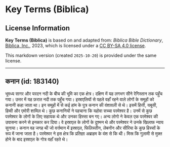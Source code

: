 # Key Terms (Biblica)

## License Information

**Key Terms (Biblica)** is based on and adapted from: _Biblica Bible Dictionary_, [Biblica, Inc.](https://www.biblica.com/), 2023, which is licensed under a [CC BY-SA 4.0 license](https://creativecommons.org/licenses/by-sa/4.0/legalcode.en).

This markdown version (created `2025-10-20`) is provided under the same license.



--------------------------------

## कनान (id: 183140)

भूमध्य सागर और यरदन नदी के बीच की भूमि का एक क्षेत्र। दक्षिण में यह लगभग सीने रेगिस्तान तक पहुँच गया। उत्तर में यह फ़रात नदी तक पहुँच गया। इस्राएलियों से पहले वहाँ रहने वाले लोगों के समूहों को कनानी कहा जाता था। इन समूहों में से कई हांम के पुत्र कनान की वंशावली से थे। इसमें हित्ती, यबूसी, हिव्वी और एमोरी शामिल थे। कुछ कनानियों ने पहचाना कि यहोवा सच्चा परमेश्वर है। उनमें से कुछ परमेश्वर के लोगों के लिए सहायक थे और उनका हिस्सा बन गए। अन्य लोगो ने केवल एक परमेश्वर की उपासना करने से इनकार कर दिया। वे इस्राएल के लोगों के दुश्मन थे और परमेश्वर ने उनके खिलाफ न्याय सुनाया। कनान वह जगह थी जो वर्त्तमान में इस्राएल, फिलिस्तीन, लेबनोंन और सीरिया के कुछ हिस्सों के रूप में जाना जाता है। परमेश्वर ने इस क्षेत्र कि प्रतिज्ञा अब्राहम के वंश से कि थी। मिस्र कि गुलामी से मुक्त होने के बाद इस्राएल के गोत्र वहाँ रहते थे।


